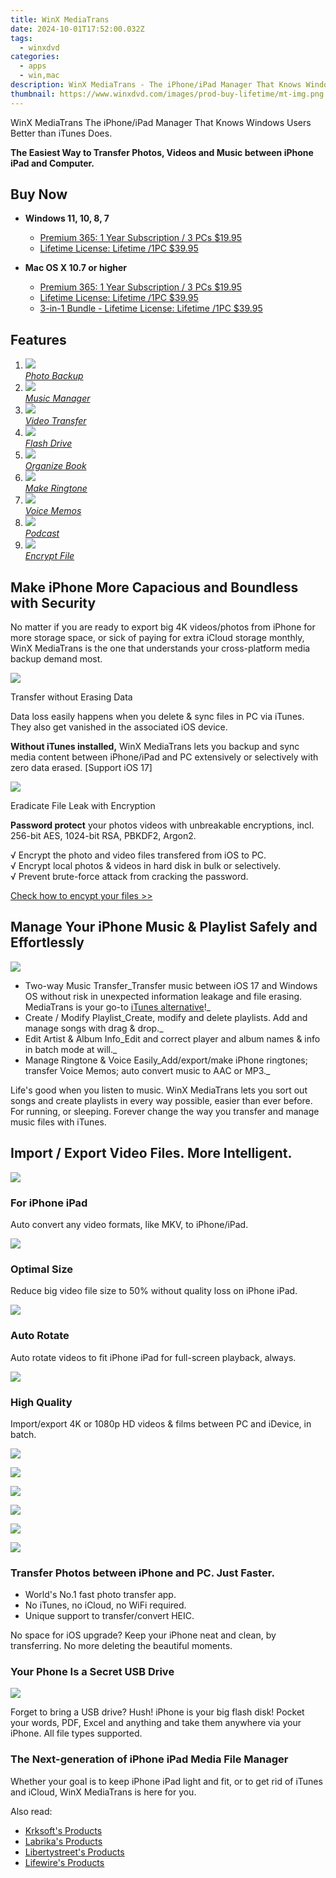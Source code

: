 ```yaml
---
title: WinX MediaTrans
date: 2024-10-01T17:52:00.032Z
tags: 
  - winxdvd
categories: 
  - apps
  - win,mac
description: WinX MediaTrans - The iPhone/iPad Manager That Knows Windows Users Better than iTunes Does.
thumbnail: https://www.winxdvd.com/images/prod-buy-lifetime/mt-img.png
---
```


WinX MediaTrans
The iPhone/iPad Manager That Knows Windows Users Better than iTunes Does.

**The Easiest Way to Transfer Photos, Videos and Music between iPhone iPad and Computer.**

## Buy Now

- **Windows 11, 10, 8, 7**
  - [Premium 365: 1 Year Subscription / 3 PCs $19.95](https://estore.winxdvd.com/order/checkout.php?PRODS=38733393&CARD=2&QTY=1&AFFILIATE=108875&CART=1&COUPON=MT1Y19&SHORT_FORM=1&ORDERSTYLE=nLWsnJWpjHQ=&DESIGN_TYPE=2&HIDEC=0&SRC=23mtbuy1y&daci=2094076942.1724026453)
  - [Lifetime License: Lifetime /1PC $39.95](https://estore.winxdvd.com/order/checkout.php?PRODS=38733448&CARD=2&QTY=1&AFFILIATE=108875&CART=1&SHORT_FORM=1&ORDERSTYLE=nLWsnJWpjHQ=&DESIGN_TYPE=2&HIDEC=0&SRC=23mtbuylf&daci=2094076942.1724026453)

- **Mac OS X 10.7 or higher**
  - [Premium 365: 1 Year Subscription / 3 PCs $19.95](https://estore.macxdvd.com/order/checkout.php?PRODS=38739171&CARD=2&QTY=1&AFFILIATE=108875&CART=1&SHORT_FORM=1&COUPON=MT1Y19&ORDERSTYLE=nLWsnpXPnHU=&DESIGN_TYPE=2&HIDEC=0&SRC=23mtbuyaf1y&daci=1037703119.1724242719)
  - [Lifetime License: Lifetime /1PC $39.95](https://estore.macxdvd.com/order/checkout.php?PRODS=38739223&CARD=2&QTY=1&AFFILIATE=108875&CART=1&SHORT_FORM=1&ORDERSTYLE=nLWsnpXPnHU=&DESIGN_TYPE=2&HIDEC=0&SRC=23mtbuylf&daci=1037703119.1724242719)
  - [3-in-1 Bundle - Lifetime License: Lifetime /1PC $39.95](https://estore.macxdvd.com/order/checkout.php?PRODS=37061296&CARD=2&CARD=2&CARD=2&CARD=2&QTY=1&AFFILIATE=108875&CART=1&SHORT_FORM=1&COUPON=BUNDLEM50OFF&ORDERSTYLE=nLWsnpXPnHU=&DESIGN_TYPE=2&HIDEC=0&SRC=23mtbuybundle&daci=1037703119.1724242719)

## Features

1.  [![](https://www.winxdvd.com/mediatrans//img/photo.png)  
    _Photo Backup_](https://www.winxdvd.com/mediatrans//#S1)
2.  [![](https://www.winxdvd.com/mediatrans//img/music.png)  
    _Music Manager_](https://www.winxdvd.com/mediatrans//#S2)
3.  [![](https://www.winxdvd.com/mediatrans//img/video.png)  
    _Video Transfer_](https://www.winxdvd.com/mediatrans//#S3)
4.  [![](https://www.winxdvd.com/mediatrans//img/usb.png)  
    _Flash Drive_](https://www.winxdvd.com/mediatrans//#S4)
5.  [![](https://www.winxdvd.com/mediatrans//img/icon1.png)  
    _Organize Book_](https://www.winxdvd.com/mediatrans//#S5)
6.  [![](https://www.winxdvd.com/mediatrans//img/icon2.png)  
    _Make Ringtone_](https://www.winxdvd.com/mediatrans//#S6)
7.  [![](https://www.winxdvd.com/mediatrans//img/icon3.png)  
    _Voice Memos_](https://www.winxdvd.com/ios-android-mobile/how-to-get-voice-memos-off-iphone.htm)
8.  [![](https://www.winxdvd.com/mediatrans//img/icon5.png)  
    _Podcast_](https://www.winxdvd.com/mediatrans//#S8)
9.  [![](https://www.winxdvd.com/mediatrans//img/icon6.png)  
    _Encrypt File_](https://www.winxdvd.com/mediatrans//#S9)

## Make iPhone More Capacious and Boundless with Security

No matter if you are ready to export big 4K videos/photos from iPhone for more storage space, or sick of paying for extra iCloud storage monthly, WinX MediaTrans is the one that understands your cross-platform media backup demand most.

![](https://www.winxdvd.com/mediatrans//img/i1.png)

Transfer without Erasing Data

Data loss easily happens when you delete & sync files in PC via iTunes. They also get vanished in the associated iOS device.

**Without iTunes installed,** WinX MediaTrans lets you backup and sync media content between iPhone/iPad and PC extensively or selectively with zero data erased. \[Support iOS 17\]

![](https://www.winxdvd.com/mediatrans//img/i2.png)

Eradicate File Leak with Encryption

**Password protect** your photos videos with unbreakable encryptions, incl. 256-bit AES, 1024-bit RSA, PBKDF2, Argon2.

√ Encrypt the photo and video files transfered from iOS to PC.  
√ Encrypt local photos & videos in hard disk in bulk or selectively.  
√ Prevent brute-force attack from cracking the password.

[Check how to encypt your files >>](https://www.winxdvd.com/help/how-to-use-winx-mediatrans.htm#to5)

## Manage Your iPhone Music & Playlist Safely and Effortlessly

![](https://www.winxdvd.com/mediatrans//img/neirong1.jpg)

-   Two-way Music Transfer_Transfer music between iOS 17 and Windows OS without risk in unexpected information leakage and file erasing. MediaTrans is your go-to [iTunes alternative](https://www.winxdvd.com/ios-android-mobile/itunes-alternatives.htm)!_
-   Create / Modify Playlist_Create, modify and delete playlists. Add and manage songs with drag & drop._
-   Edit Artist & Album Info_Edit and correct player and album names & info in batch mode at will._
-   Manage Ringtone & Voice Easily_Add/export/make iPhone ringtones; transfer Voice Memos; auto convert music to AAC or MP3._

Life's good when you listen to music. WinX MediaTrans lets you sort out songs and create playlists in every way possible, easier than ever before. For running, or sleeping. Forever change the way you transfer and manage music files with iTunes.

## Import / Export Video Files. More Intelligent.

![](https://www.winxdvd.com/mediatrans//img/tu1.png)

### For iPhone iPad

Auto convert any video formats, like MKV, to iPhone/iPad.

![](https://www.winxdvd.com/mediatrans//img/tu2.png)

### Optimal Size

Reduce big video file size to 50% without quality loss on iPhone iPad.

![](https://www.winxdvd.com/mediatrans//img/tu3.png)

### Auto Rotate

Auto rotate videos to fit iPhone iPad for full-screen playback, always.

![](https://www.winxdvd.com/mediatrans//img/tu4.png)

### High Quality

Import/export 4K or 1080p HD videos & films between PC and iDevice, in batch.

![](https://www.winxdvd.com/mediatrans//img/smooth-rotation.png)

![](https://www.winxdvd.com/mediatrans//img/war.png)

![](https://www.winxdvd.com/mediatrans//img/shebei.png)

![](https://www.winxdvd.com/mediatrans//img/shouji.png)

![](https://www.winxdvd.com/mediatrans//img/tupian2.jpg)

![](https://www.winxdvd.com/mediatrans//img/tupian1.jpg)

### Transfer Photos between iPhone and PC. Just Faster.

-   World's No.1 fast photo transfer app.
-   No iTunes, no iCloud, no WiFi required.
-   Unique support to transfer/convert HEIC.

No space for iOS upgrade? Keep your iPhone neat and clean, by transferring. No more deleting the beautiful moments.

### Your Phone Is a Secret USB Drive

![](https://www.winxdvd.com/mediatrans//img/flash-dive.png)

Forget to bring a USB drive? Hush! iPhone is your big flash disk! Pocket your words, PDF, Excel and anything and take them anywhere via your iPhone. All file types supported.

### The Next-generation of iPhone iPad Media File Manager

Whether your goal is to keep iPhone iPad light and fit, or to get rid of iTunes and iCloud, WinX MediaTrans is here for you.

<ins class="adsbygoogle"
      style="display:block"
      data-ad-client="ca-pub-7571918770474297"
      data-ad-slot="8358498916"
      data-ad-format="auto"
      data-full-width-responsive="true"></ins>

<span class="atpl-alsoreadstyle">Also read:</span>
<div><ul>
<li><a href="https://tools.techidaily.com/krksoft/products/"><u>Krksoft's Products</u></a></li>
<li><a href="https://tools.techidaily.com/labrika/products/"><u>Labrika's Products</u></a></li>
<li><a href="https://tools.techidaily.com/libertystreet/products/"><u>Libertystreet's Products</u></a></li>
<li><a href="https://tools.techidaily.com/lifewire/products/"><u>Lifewire's Products</u></a></li>
</ul></div>

